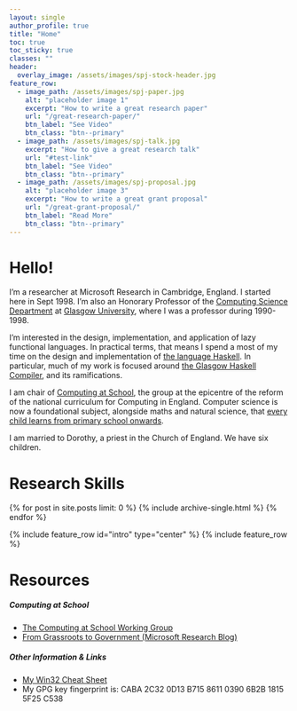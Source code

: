 ```yaml
---
layout: single
author_profile: true
title: "Home"
toc: true
toc_sticky: true
classes: ""
header:
  overlay_image: /assets/images/spj-stock-header.jpg
feature_row:
  - image_path: /assets/images/spj-paper.jpg
    alt: "placeholder image 1"
    excerpt: "How to write a great research paper"
    url: "/great-research-paper/"
    btn_label: "See Video"
    btn_class: "btn--primary"
  - image_path: /assets/images/spj-talk.jpg
    excerpt: "How to give a great research talk"    
    url: "#test-link"
    btn_label: "See Video"
    btn_class: "btn--primary"
  - image_path: /assets/images/spj-proposal.jpg
    alt: "placeholder image 3"
    excerpt: "How to write a great grant proposal"
    url: "/great-grant-proposal/"
    btn_label: "Read More"
    btn_class: "btn--primary"
---
```


# Hello!

I’m a researcher at Microsoft Research in Cambridge, England. I started here in Sept 1998. I’m also an Honorary Professor of the [Computing Science Department](http://www.dcs.gla.ac.uk/) at [Glasgow University](http://www.gla.ac.uk/), where I was a professor during 1990-1998.

I’m interested in the design, implementation, and application of lazy functional languages. In practical terms, that means I spend a most of my time on the design and implementation of [the language Haskell](http://www.haskell.org/). In particular, much of my work is focused around [the Glasgow Haskell Compiler](http://haskell.org/ghc), and its ramifications.

I am chair of [Computing at School](http://www.computingatschool.org.uk/), the group at the epicentre of the reform of the national curriculum for Computing in England.  Computer science is now a foundational subject, alongside maths and natural science, that [every child learns from primary school onwards](http://community.computingatschool.org.uk/resources/3084).

I am married to Dorothy, a priest in the Church of England. We have six children.


# Research Skills

{% for post in site.posts limit: 0 %}
  {% include archive-single.html %}
{% endfor %}

{% include feature_row id="intro" type="center" %}
{% include feature_row %}  

# Resources

##### Computing at School
- [The Computing at School Working Group](https://www.computingatschool.org.uk/)
- [From Grassroots to Government (Microsoft Research Blog)](https://www.microsoft.com/en-us/research/blog/from-grassroots-to-government/)

##### Other Information & Links
- [My Win32 Cheat Sheet](https://www.microsoft.com/en-us/research/publication/win-32-cheat-sheet/)
- My GPG key fingerprint is: CABA 2C32 0D13 B715 8611 0390 6B2B 1815 5F25 C538

